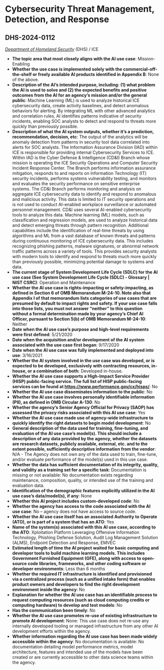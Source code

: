 # Cybersecurity Threat Management, Detection, and Response
## DHS-2024-0112
_[Department of Homeland Security](<../3_agency/Department of Homeland Security.md>)_ (DHS) / ICE


+ **The topic area that most closely aligns with the AI use case**: Mission-Enabling
+ **Whether the use case is implemented solely with the commercial-off-the-shelf or freely available AI products identified in Appendix B**: None of the above.
+ **Description of the AI’s intended purpose, including: (1) what problem the AI is used to solve and (2) the expected benefits and positive outcomes from the AI for an agency’s mission and/or the general public**: Machine Learning (ML) is used to analyze historical ICE cybersecurity data, create activity baselines, and detect anomalous behaviors for alerting. By integrating ML with other advanced analytics and correlation rules, AI identifies patterns indicative of security incidents, enabling SOC analysts to detect and respond to threats more quickly than previously possible.
+ **Description of what the AI system outputs, whether it’s a prediction, recommendation, decision, etc**: The output of the analytics will be anomaly detection from patterns in security tool data correlated into alerts for SOC analysts.
The Information Assurance Division (IAD) within ICE is responsible for providing internal Cybersecurity Services to ICE. Within IAD is the Cyber Defense & Intelligence (CD&I) Branch whose mission is operating the ICE Security Operations and Computer Security Incident Response Center. The Branch performs information assurance mitigation, responds to and reports on Information Technology (IT) security incidents, performs systems vulnerability testing, and monitors and evaluates the security performance on sensitive enterprise systems. The CD&I Branch performs monitoring and analysis on aggregate ICE cybersecurity data to identify and respond to anomalous and malicious activity. This data is limited to IT security operations and is not used to conduct AI-enabled workplace surveillance or automated personnel management. CD&I uses several AI-enabled cybersecurity tools to analyze this data. Machine learning (ML) models, such as classification and regression models, are used to analyze historical data and detect emerging threats through pattern recognition. Additional capabilities include the identification of real-time threats by using algorithms and ML from a vast database of known threats and patterns during continuous monitoring of ICE cybersecurity data. This includes recognizing phishing patterns, malware signatures, or abnormal network traffic patterns across a variety of tools. This provides security analysts with modern tools to identify and respond to threats much more quickly than previously possible, minimizing potential damage to systems and data.
+ **The current stage of System Development Life Cycle (SDLC) for the AI use case (See System Development Life Cycle (SDLC) - Glossary | NIST CSRC)**: Operation and Maintenance
+ **Whether the AI use case is rights-impacting or safety-impacting, as defined in Section 6 of OMB Memorandum M-24-10. Note also that Appendix I of that memorandum lists categories of use cases that are presumed by default to impact rights and safety. If your use case falls into those lists, you must not answer “neither” to this question without a formal determination made by your agency’s Chief AI Officer, pursuant to Section 5(b) of OMB Memorandum M-24-10**: Neither
+ **Date when the AI use case’s purpose and high-level requirements were first defined**: 5/21/2020
+ **Date when the acquisition and/or development of the AI system associated with the use case first began**: 9/17/2020
+ **Date when the AI use case was fully implemented and deployed into use**: 3/16/2021
+ **Whether the AI system involved in the use case was developed, or is expected to be developed, exclusively with contracting resources, in-house, or a combination of both**: Developed in-house.
+ **Whether the AI use case supports a High-Impact Service Provider (HISP) public-facing service. The full list of HISP public-facing services can be found at https://www.performance.gov/cx/hisps/**: No
+ **Whether the AI use case disseminates information to the public**: No
+ **Whether the AI use case involves personally identifiable information (PII), as defined in OMB Circular A-130**: No
+ **Whether the agency’s Senior Agency Official for Privacy (SAOP) has assessed the privacy risks associated with this AI use case**: Yes
+ **Whether the AI use case made use of agency-wide infrastructure to quickly identify the right datasets to begin model development**: No
+ **General description of the data used for training, fine-tuning, and evaluation of the AI use case’s model(s). This should include a description of any data provided by the agency, whether the datasets are research datasets, publicly available, external, etc. and to the extent possible, sufficiently descriptive information from the vendor**: N/A - The Agency does not own any of the data used to train, fine-tune, and/or evaluate performance of the model(s) used in this use case.
+ **Whether the data has sufficient documentation of its integrity, quality, and validity as a training set for a specific task**: Documentation is missing or not available: No documentation exists regarding maintenance, composition, quality, or intended use of the training and evaluation data.
+ **Identification of the demographic features explicitly utilized in the AI use case’s data/model(s), if any**: None
+ **Whether this AI project includes custom-developed code**: No
+ **Whether the agency has access to the code associated with the AI use case**: No – agency does not have access to source code.
+ **Whether the AI use case itself has an associated Authority to Operate (ATO), or is part of a system that has an ATO**: Yes
+ **Name of the system(s) associated with this AI use case, according to the ATO**: Xploitation Platform Leveraging Offensive Information Technology, Phishing Defense Solution, Audit Log Management Solution (ALMS), Endpoint Detection and Response, EMVEC
+ **Estimated length of time the AI project waited for basic computing and developer tools to build machine learning models. This includes Government Furnished Equipment (GFE), along with access to open-source code libraries, frameworks, and other coding software or developer environments**: Less than 6 months
+ **Whether the required IT infrastructure is identified and provisioned via a centralized process (such as a unified intake form) that enables product owners and developers to find the right development environment inside the agency**: No
+ **Explanation for whether the AI use case has an identifiable process to request computing resources (such as cloud computing credits or computing hardware) to develop and test models**: No
+ **Has the communication been timely**: No
+ **Whether the AI use case promotes re-use of existing infrastructure to promote AI development**: None: This use case does not re-use any internally developed tooling or managed infrastructure from any other AI development efforts within the agency.
+ **Whether information regarding the AI use case has been made widely accessible within the agency**: No documentation is available: No documentation detailing model performance metrics, model architecture, features and intended use of the models have been created or are currently accessible to other data science teams within the agency.